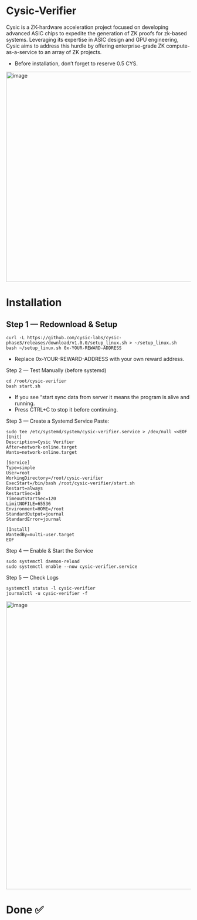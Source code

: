 # Cysic-Verifier

Cysic is a ZK-hardware acceleration project focused on developing advanced ASIC chips to expedite the generation of ZK proofs for zk-based systems. Leveraging its expertise in ASIC design and GPU engineering, Cysic aims to address this hurdle by offering enterprise-grade ZK compute-as-a-service to an array of ZK projects.

- Before installation, don’t forget to reserve 0.5 CYS.
<img width="1356" height="572" alt="image" src="https://github.com/user-attachments/assets/a8c2ea2b-b16a-45b2-a531-815beb2cc6d8" />


# Installation 
## Step 1 — Redownload & Setup
```
curl -L https://github.com/cysic-labs/cysic-phase3/releases/download/v1.0.0/setup_linux.sh > ~/setup_linux.sh
bash ~/setup_linux.sh 0x-YOUR-REWARD-ADDRESS
```
- Replace 0x-YOUR-REWARD-ADDRESS with your own reward address.

Step 2 — Test Manually (before systemd)
```
cd /root/cysic-verifier
bash start.sh
```
- If you see “start sync data from server it means the program is alive and running.
- Press CTRL+C to stop it before continuing.

Step 3 — Create a Systemd Service
Paste:
```
sudo tee /etc/systemd/system/cysic-verifier.service > /dev/null <<EOF
[Unit]
Description=Cysic Verifier
After=network-online.target
Wants=network-online.target

[Service]
Type=simple
User=root
WorkingDirectory=/root/cysic-verifier
ExecStart=/bin/bash /root/cysic-verifier/start.sh
Restart=always
RestartSec=10
TimeoutStartSec=120
LimitNOFILE=65536
Environment=HOME=/root
StandardOutput=journal
StandardError=journal

[Install]
WantedBy=multi-user.target
EOF
```

Step 4 — Enable & Start the Service
```
sudo systemctl daemon-reload
sudo systemctl enable --now cysic-verifier.service
```

Step 5 — Check Logs
```
systemctl status -l cysic-verifier
journalctl -u cysic-verifier -f
```

<img width="1616" height="784" alt="image" src="https://github.com/user-attachments/assets/6ade84b6-c0db-4666-9df3-22244d2e8859" />


# Done ✅



